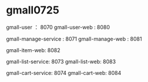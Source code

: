 # gmall0725







gmall-user ： 8070
gmall-user-web : 8080

gmall-manage-service : 8071
gmall-manage-web : 8081

gmall-item-web: 8082

gmall-list-service: 8073
gmall-list-web: 8083

gmall-cart-service: 8074
gmall-cart-web: 8084